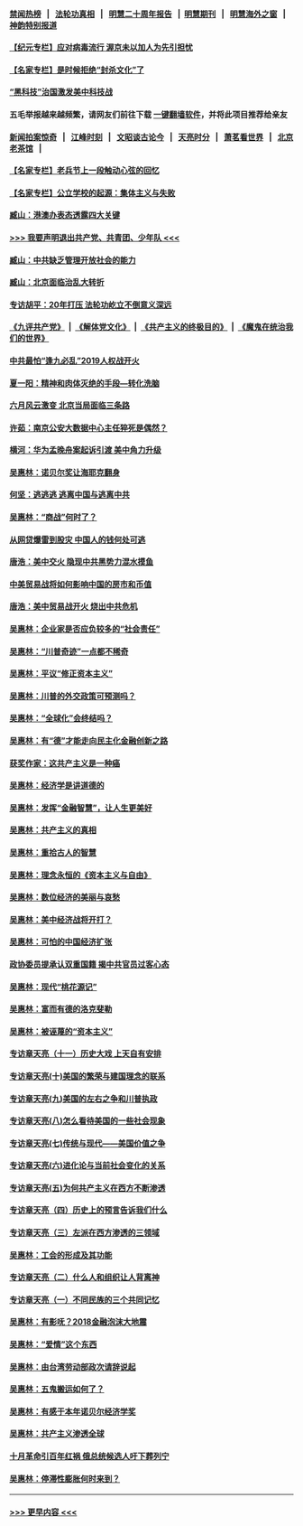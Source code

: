 #### [禁闻热榜](热点新闻.md?=0)  &nbsp;&nbsp;|&nbsp;&nbsp; [法轮功真相](https://github.com/gfw-breaker/truth/blob/master/README.md?=0) &nbsp;&nbsp;|&nbsp;&nbsp; [明慧二十周年报告](https://github.com/gfw-breaker/mh-reports/blob/master/README.md?=0) &nbsp;&nbsp;|&nbsp;&nbsp;[明慧期刊](https://github.com/gfw-breaker/mh-qikan) &nbsp;&nbsp;|&nbsp;&nbsp; [明慧海外之窗](https://github.com/gfw-breaker/mh-news/blob/master/README.md?=0) &nbsp;&nbsp;|&nbsp;&nbsp; [神韵特别报道](https://github.com/gfw-breaker/mh-news/blob/master/shenyun.md?=0)
#### [【纪元专栏】应对病毒流行 渥京未以加人为先引担忧](../pages/nsc423/n11875714.md?t=03010602) 
#### [【名家专栏】是时候拒绝“封杀文化”了](../pages/nsc423/n11814093.md?t=03010602) 
#### [“黑科技”治国激发美中科技战](../pages/nsc423/n11638056.md?t=03010602) 
#### 五毛举报越来越频繁，请网友们前往下载 [一键翻墙软件](https://github.com/gfw-breaker/ssr-accounts)，并将此项目推荐给亲友
#### [新闻拍案惊奇](https://github.com/gfw-breaker/banned-news/blob/master/pages/link4.md) &nbsp;&nbsp;|&nbsp;&nbsp; [江峰时刻](https://github.com/gfw-breaker/banned-news/blob/master/pages/link4.md) &nbsp;&nbsp;|&nbsp;&nbsp; [文昭谈古论今](https://github.com/gfw-breaker/banned-news/blob/master/pages/link4.md) &nbsp;&nbsp;|&nbsp;&nbsp; [天亮时分](https://github.com/gfw-breaker/banned-news/blob/master/pages/link4.md) &nbsp;&nbsp;|&nbsp;&nbsp; [萧茗看世界](https://github.com/gfw-breaker/banned-news/blob/master/pages/link4.md) &nbsp;&nbsp;|&nbsp;&nbsp; [北京老茶馆](https://github.com/gfw-breaker/banned-news/blob/master/pages/link4.md) &nbsp;&nbsp;|&nbsp;&nbsp; 
#### [【名家专栏】老兵节上一段触动心弦的回忆](../pages/nsc423/n11646016.md?t=03010602) 
#### [【名家专栏】公立学校的起源：集体主义与失败](../pages/nsc423/n11601833.md?t=03010602) 
#### [臧山：港澳办表态透露四大关键](../pages/nsc423/n11421628.md?t=03010602) 
#### [>>> 我要声明退出共产党、共青团、少年队 <<<](https://github.com/begood0513/goodnews/blob/master/quit/letter.md) 
#### [臧山：中共缺乏管理开放社会的能力](../pages/nsc423/n11407457.md?t=03010602) 
#### [臧山：北京面临治乱大转折](../pages/nsc423/n11406895.md?t=03010602) 
#### [专访胡平：20年打压 法轮功屹立不倒意义深远](../pages/nsc423/n11398800.md?t=03010602) 
#### [《九评共产党》](https://github.com/begood0513/9ping.md/blob/master/README.md) &nbsp;|&nbsp; [《解体党文化》](../../../../jtdwh.md/blob/master/README.md)  &nbsp;|&nbsp; [《共产主义的终极目的》](../../../../gczydzjmd.md/blob/master/README.md) &nbsp;|&nbsp; [《魔鬼在统治我们的世界》](../../../../mgztzwmdsj.md/blob/master/README.md) 
#### [中共最怕“逢九必乱”2019人权战开火](../pages/nsc423/n11385248.md?t=03010602) 
#### [夏一阳：精神和肉体灭绝的手段—转化洗脑](../pages/nsc423/n11368250.md?t=03010602) 
#### [六月风云激变 北京当局面临三条路](../pages/nsc423/n11313668.md?t=03010602) 
#### [许茹：南京公安大数据中心主任猝死是偶然？](../pages/nsc423/n11064744.md?t=03010602) 
#### [横河：华为孟晚舟案起诉引渡 美中角力升级](../pages/nsc423/n11027230.md?t=03010602) 
#### [吴惠林：诺贝尔奖让海耶克翻身](../pages/nsc423/n10890049.md?t=03010602) 
#### [何坚：逃逃逃 逃离中国与逃离中共](../pages/nsc423/n10592891.md?t=03010602) 
#### [吴惠林：“商战”何时了？](../pages/nsc423/n10573558.md?t=03010602) 
#### [从网贷爆雷到股灾 中国人的钱何处可逃](../pages/nsc423/n10572800.md?t=03010602) 
#### [唐浩：美中交火 隐现中共黑势力混水摸鱼](../pages/nsc423/n10544040.md?t=03010602) 
#### [中美贸易战将如何影响中国的房市和币值](../pages/nsc423/n10543697.md?t=03010602) 
#### [唐浩：美中贸易战开火 烧出中共危机](../pages/nsc423/n10540126.md?t=03010602) 
#### [吴惠林：企业家是否应负较多的“社会责任”](../pages/nsc423/n10535022.md?t=03010602) 
#### [吴惠林：“川普奇迹”一点都不稀奇](../pages/nsc423/n10512808.md?t=03010602) 
#### [吴惠林：平议“修正资本主义”](../pages/nsc423/n10495724.md?t=03010602) 
#### [吴惠林：川普的外交政策可预测吗？](../pages/nsc423/n10462387.md?t=03010602) 
#### [吴惠林：“全球化”会终结吗？](../pages/nsc423/n10452838.md?t=03010602) 
#### [吴惠林：有“德”才能走向民主化金融创新之路](../pages/nsc423/n10432292.md?t=03010602) 
#### [获奖作家：这共产主义是一种癌](../pages/nsc423/n10431541.md?t=03010602) 
#### [吴惠林：经济学是讲道德的](../pages/nsc423/n10398014.md?t=03010602) 
#### [吴惠林：发挥“金融智慧”，让人生更美好](../pages/nsc423/n10375019.md?t=03010602) 
#### [吴惠林：共产主义的真相](../pages/nsc423/n10351394.md?t=03010602) 
#### [吴惠林：重拾古人的智慧](../pages/nsc423/n10337691.md?t=03010602) 
#### [吴惠林：理念永恒的《资本主义与自由》](../pages/nsc423/n10316274.md?t=03010602) 
#### [吴惠林：数位经济的美丽与哀愁](../pages/nsc423/n10292946.md?t=03010602) 
#### [吴惠林：美中经济战将开打？](../pages/nsc423/n10258825.md?t=03010602) 
#### [吴惠林：可怕的中国经济扩张](../pages/nsc423/n10219147.md?t=03010602) 
#### [政协委员提承认双重国籍 揭中共官员过客心态](../pages/nsc423/n10208809.md?t=03010602) 
#### [吴惠林：现代“桃花源记”](../pages/nsc423/n10185234.md?t=03010602) 
#### [吴惠林：富而有德的洛克斐勒](../pages/nsc423/n10142264.md?t=03010602) 
#### [吴惠林：被诬蔑的“资本主义”](../pages/nsc423/n10124816.md?t=03010602) 
#### [专访章天亮（十一）历史大戏 上天自有安排](../pages/nsc423/n10094905.md?t=03010602) 
#### [专访章天亮(十)美国的繁荣与建国理念的联系](../pages/nsc423/n10094899.md?t=03010602) 
#### [专访章天亮(九)美国的左右之争和川普执政](../pages/nsc423/n10094889.md?t=03010602) 
#### [专访章天亮(八)怎么看待美国的一些社会现象](../pages/nsc423/n10094857.md?t=03010602) 
#### [专访章天亮(七)传统与现代——美国价值之争](../pages/nsc423/n10093140.md?t=03010602) 
#### [专访章天亮(六)进化论与当前社会变化的关系](../pages/nsc423/n10092036.md?t=03010602) 
#### [专访章天亮(五)为何共产主义在西方不断渗透](../pages/nsc423/n10083620.md?t=03010602) 
#### [专访章天亮（四）历史上的预言告诉我们什么](../pages/nsc423/n10083606.md?t=03010602) 
#### [专访章天亮（三）左派在西方渗透的三领域](../pages/nsc423/n10081115.md?t=03010602) 
#### [吴惠林：工会的形成及其功能](../pages/nsc423/n10080633.md?t=03010602) 
#### [专访章天亮（二）什么人和组织让人背离神](../pages/nsc423/n10076637.md?t=03010602) 
#### [专访章天亮（一）不同民族的三个共同记忆](../pages/nsc423/n10074188.md?t=03010602) 
#### [吴惠林：有影呒？2018金融泡沫大地震](../pages/nsc423/n10040534.md?t=03010602) 
#### [吴惠林：“爱情”这个东西](../pages/nsc423/n10019423.md?t=03010602) 
#### [吴惠林：由台湾劳动部政次请辞说起](../pages/nsc423/n9979679.md?t=03010602) 
#### [吴惠林：五鬼搬运如何了？](../pages/nsc423/n9925338.md?t=03010602) 
#### [吴惠林：有感于本年诺贝尔经济学奖](../pages/nsc423/n9871883.md?t=03010602) 
#### [吴惠林：共产主义渗透全球](../pages/nsc423/n9812748.md?t=03010602) 
#### [十月革命引百年红祸 俄总统候选人吁下葬列宁](../pages/nsc423/n9810182.md?t=03010602) 
#### [吴惠林：停滞性膨胀何时来到？](../pages/nsc423/n9764136.md?t=03010602) 

----
#### [ >>> 更早内容 <<< ](../indexes/nsc423-earlier.md)
